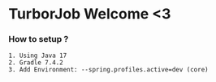 # TurborJob Welcome <3
### How to setup ?

    1. Using Java 17
    2. Gradle 7.4.2
    3. Add Environment: --spring.profiles.active=dev (core)
